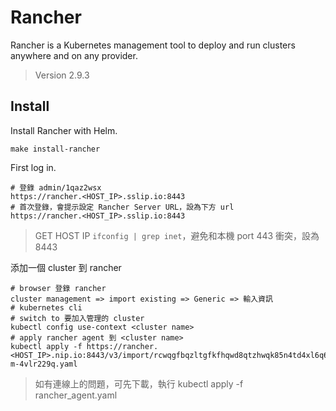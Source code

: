 # Rancher

Rancher is a Kubernetes management tool to deploy and run clusters anywhere and on any provider.

> Version 2.9.3

## Install

Install Rancher with Helm.

```
make install-rancher
```

First log in.

```
# 登錄 admin/1qaz2wsx
https://rancher.<HOST_IP>.sslip.io:8443
# 首次登錄，會提示設定 Rancher Server URL，設為下方 url
https://rancher.<HOST_IP>.sslip.io:8443
```

> GET HOST IP `ifconfig | grep inet`，避免和本機 port 443 衝突，設為 8443

添加一個 cluster 到 rancher

```
# browser 登錄 rancher
cluster management => import existing => Generic => 輸入資訊
# kubernetes cli
# switch to 要加入管理的 cluster
kubectl config use-context <cluster name>
# apply rancher agent 到 <cluster name>
kubectl apply -f https://rancher.<HOST_IP>.nip.io:8443/v3/import/rcwqgfbqzltgfkfhqwd8qtzhwqk85n4td4xl6q6hqrnkgqnjrhjbnj_c-m-4vlr229q.yaml

```

> 如有連線上的問題，可先下載，執行 kubectl apply -f rancher_agent.yaml
